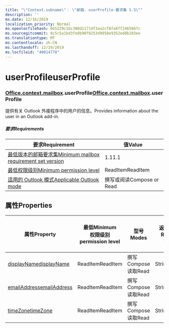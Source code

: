 ```yaml
---
title: "\"Context.subname\"： \"邮箱. userProfile-要求集 1.5\""
description: ''
ms.date: 12/16/2019
localization_priority: Normal
ms.openlocfilehash: 6b5229c1bc300d11714f3aa2cf8fa8ff2465667c
ms.sourcegitcommit: 8c5c5a1bd3fe8b90f6253d9850e9352ed0b283ee
ms.translationtype: MT
ms.contentlocale: zh-CN
ms.lasthandoff: 12/19/2019
ms.locfileid: "40814778"
---
```

# <a name="userprofile"></a><span data-ttu-id="af664-102">userProfile</span><span class="sxs-lookup"><span data-stu-id="af664-102">userProfile</span></span>

### <a name="officeofficemdcontextofficecontextmdmailboxofficecontextmailboxmduserprofile"></a><span data-ttu-id="af664-103">[Office](office.md)[.context](office.context.md)[.mailbox](office.context.mailbox.md).userProfile</span><span class="sxs-lookup"><span data-stu-id="af664-103">[Office](office.md)[.context](office.context.md)[.mailbox](office.context.mailbox.md).userProfile</span></span>

<span data-ttu-id="af664-104">提供有关 Outlook 外接程序中的用户的信息。</span><span class="sxs-lookup"><span data-stu-id="af664-104">Provides information about the user in an Outlook add-in.</span></span>

##### <a name="requirements"></a><span data-ttu-id="af664-105">要求</span><span class="sxs-lookup"><span data-stu-id="af664-105">Requirements</span></span>

|<span data-ttu-id="af664-106">要求</span><span class="sxs-lookup"><span data-stu-id="af664-106">Requirement</span></span>| <span data-ttu-id="af664-107">值</span><span class="sxs-lookup"><span data-stu-id="af664-107">Value</span></span>|
|---|---|
|[<span data-ttu-id="af664-108">最低版本的邮箱要求集</span><span class="sxs-lookup"><span data-stu-id="af664-108">Minimum mailbox requirement set version</span></span>](../../requirement-sets/outlook-api-requirement-sets.md)| <span data-ttu-id="af664-109">1.1</span><span class="sxs-lookup"><span data-stu-id="af664-109">1.1</span></span>|
|[<span data-ttu-id="af664-110">最低权限级别</span><span class="sxs-lookup"><span data-stu-id="af664-110">Minimum permission level</span></span>](/outlook/add-ins/understanding-outlook-add-in-permissions)| <span data-ttu-id="af664-111">ReadItem</span><span class="sxs-lookup"><span data-stu-id="af664-111">ReadItem</span></span>|
|[<span data-ttu-id="af664-112">适用的 Outlook 模式</span><span class="sxs-lookup"><span data-stu-id="af664-112">Applicable Outlook mode</span></span>](/outlook/add-ins/#extension-points)| <span data-ttu-id="af664-113">撰写或阅读</span><span class="sxs-lookup"><span data-stu-id="af664-113">Compose or Read</span></span>|

## <a name="properties"></a><span data-ttu-id="af664-114">属性</span><span class="sxs-lookup"><span data-stu-id="af664-114">Properties</span></span>

| <span data-ttu-id="af664-115">属性</span><span class="sxs-lookup"><span data-stu-id="af664-115">Property</span></span> | <span data-ttu-id="af664-116">最低</span><span class="sxs-lookup"><span data-stu-id="af664-116">Minimum</span></span><br><span data-ttu-id="af664-117">权限级别</span><span class="sxs-lookup"><span data-stu-id="af664-117">permission level</span></span> | <span data-ttu-id="af664-118">型号</span><span class="sxs-lookup"><span data-stu-id="af664-118">Modes</span></span> | <span data-ttu-id="af664-119">返回类型</span><span class="sxs-lookup"><span data-stu-id="af664-119">Return type</span></span> | <span data-ttu-id="af664-120">最低</span><span class="sxs-lookup"><span data-stu-id="af664-120">Minimum</span></span><br><span data-ttu-id="af664-121">要求集</span><span class="sxs-lookup"><span data-stu-id="af664-121">requirement set</span></span> |
|---|---|---|---|:---:|
| [<span data-ttu-id="af664-122">displayName</span><span class="sxs-lookup"><span data-stu-id="af664-122">displayName</span></span>](/javascript/api/outlook/office.userprofile?view=outlook-js-1.5#displayname) | <span data-ttu-id="af664-123">ReadItem</span><span class="sxs-lookup"><span data-stu-id="af664-123">ReadItem</span></span> | <span data-ttu-id="af664-124">撰写</span><span class="sxs-lookup"><span data-stu-id="af664-124">Compose</span></span><br><span data-ttu-id="af664-125">读取</span><span class="sxs-lookup"><span data-stu-id="af664-125">Read</span></span> | <span data-ttu-id="af664-126">String</span><span class="sxs-lookup"><span data-stu-id="af664-126">String</span></span> | [<span data-ttu-id="af664-127">1.1</span><span class="sxs-lookup"><span data-stu-id="af664-127">1.1</span></span>](../requirement-set-1.1/outlook-requirement-set-1.1.md) |
| [<span data-ttu-id="af664-128">emailAddress</span><span class="sxs-lookup"><span data-stu-id="af664-128">emailAddress</span></span>](/javascript/api/outlook/office.userprofile?view=outlook-js-1.5#emailaddress) | <span data-ttu-id="af664-129">ReadItem</span><span class="sxs-lookup"><span data-stu-id="af664-129">ReadItem</span></span> | <span data-ttu-id="af664-130">撰写</span><span class="sxs-lookup"><span data-stu-id="af664-130">Compose</span></span><br><span data-ttu-id="af664-131">读取</span><span class="sxs-lookup"><span data-stu-id="af664-131">Read</span></span> | <span data-ttu-id="af664-132">String</span><span class="sxs-lookup"><span data-stu-id="af664-132">String</span></span> | [<span data-ttu-id="af664-133">1.1</span><span class="sxs-lookup"><span data-stu-id="af664-133">1.1</span></span>](../requirement-set-1.1/outlook-requirement-set-1.1.md) |
| [<span data-ttu-id="af664-134">timeZone</span><span class="sxs-lookup"><span data-stu-id="af664-134">timeZone</span></span>](/javascript/api/outlook/office.userprofile?view=outlook-js-1.5#timezone) | <span data-ttu-id="af664-135">ReadItem</span><span class="sxs-lookup"><span data-stu-id="af664-135">ReadItem</span></span> | <span data-ttu-id="af664-136">撰写</span><span class="sxs-lookup"><span data-stu-id="af664-136">Compose</span></span><br><span data-ttu-id="af664-137">读取</span><span class="sxs-lookup"><span data-stu-id="af664-137">Read</span></span> | <span data-ttu-id="af664-138">String</span><span class="sxs-lookup"><span data-stu-id="af664-138">String</span></span> | [<span data-ttu-id="af664-139">1.1</span><span class="sxs-lookup"><span data-stu-id="af664-139">1.1</span></span>](../requirement-set-1.1/outlook-requirement-set-1.1.md) |
